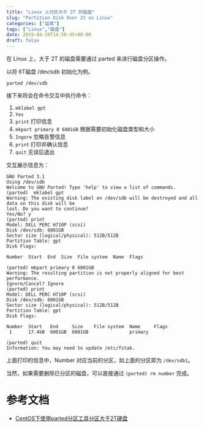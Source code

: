 ```yaml
---
title: "Linux 上分区大于 2T 的磁盘"
slug: "Partition Disk Over 2t on Linux"
categories: ["运维"]
tags: ["Linux","磁盘"]
date: 2019-04-20T14:50:45+08:00
draft: false
---
```


在 Linux 上，大于 2T 的磁盘需要通过 parted 来进行磁盘分区操作。

以将 6T磁盘 /dev/sdb 初始化为例。

```
parted /dev/sdb
```

接下来将会在命令交互中执行命令：

1. ```mklabel gpt```
2. ```Yes```
3. ```print``` 打印信息
4. ```mkpart primary 0 6001GB``` 根据需要初始化磁盘类型和大小
5. ```Ingore``` 忽略告警信息
6. ```print``` 打印并确认信息
7. ```quit``` 无误后退出

交互展示信息为：

```
GNU Parted 3.1
Using /dev/sdb
Welcome to GNU Parted! Type 'help' to view a list of commands.
(parted)  mklabel gpt
Warning: The existing disk label on /dev/sdb will be destroyed and all data on this disk will be
lost. Do you want to continue?
Yes/No? y
(parted) print
Model: DELL PERC H710P (scsi)
Disk /dev/sdb: 6001GB
Sector size (logical/physical): 512B/512B
Partition Table: gpt
Disk Flags:

Number  Start  End  Size  File system  Name  Flags

(parted) mkpart primary 0 6001GB
Warning: The resulting partition is not properly aligned for best performance.
Ignore/Cancel? Ignore
(parted) print
Model: DELL PERC H710P (scsi)
Disk /dev/sdb: 6001GB
Sector size (logical/physical): 512B/512B
Partition Table: gpt
Disk Flags:

Number  Start   End     Size    File system  Name     Flags
 1      17.4kB  6001GB  6001GB               primary

(parted) quit
Information: You may need to update /etc/fstab.
```

上面打印的信息中，Number 对应当前的分区，如上面的分区即为 ```/dev/sdb1```。

当然，如果需要删除已分区的磁盘，可以直接通过 ```(parted) rm number``` 完成。

# 参考文档

* [CentOS下使用parted分区工具分区大于2T硬盘](http://zhmgz.lofter.com/post/90909_6bb1ed3)